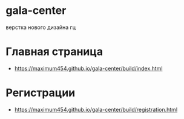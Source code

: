 # gala-center
верстка нового дизайна гц

# Главная страница
* https://maximum454.github.io/gala-center/build/index.html

# Регистрации
* https://maximum454.github.io/gala-center/build/registration.html